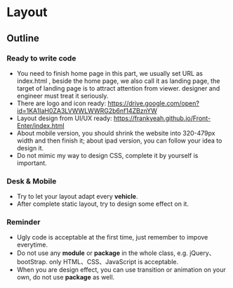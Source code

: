 <h1>
Layout 
</h1>

<h2>
Outline
</h2>

### Ready to write code

<p>

*  You need to finish home page in this part, we usually set URL as index.html , beside the home page, we also call it as landing page, the target of landing page is to attract attention from viewer. designer and engineer must treat it seriously.
*  There are logo and icon ready: https://drive.google.com/open?id=1KA1laH0ZA3LVWWLWWRG2b6nf14ZBznYW
*  Layout design from UI/UX ready: https://frankyeah.github.io/Front-Enter/index.html
*  About mobile version, you should shrink the website into 320-479px width and then finish it; about ipad version, you can follow your idea to design it.
*  Do not mimic my way to design CSS, complete it by yourself is important.


</p>

### Desk & Mobile

<p>

*  Try to let your layout adapt every **vehicle**. 
*  After complete static layout, try to design some effect on it.

</p>

### Reminder

<p>

*  Ugly code is acceptable at the first time, just remember to impove everytime. 
*  Do not use any **module** or **package** in the whole class, e.g. jQuery、bootStrap. only HTML、CSS、JavaScript is acceptable.
*  When you are design effect, you can use transition or animation on your own, do not use **package** as well.

</p>
